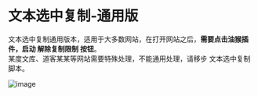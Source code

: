 # 文本选中复制-通用版
文本选中复制通用版本，适用于大多数网站，在打开网站之后，**需要点击油猴插件，启动 解除复制限制 按钮**。  
某度文库、道客某某等网站需要特殊处理，不能通用处理，请移步 文本选中复制 脚本。

![image](https://greasyfork.s3.us-east-2.amazonaws.com/mx79lmbn767d5hkv8z7s2uh18tj2)


